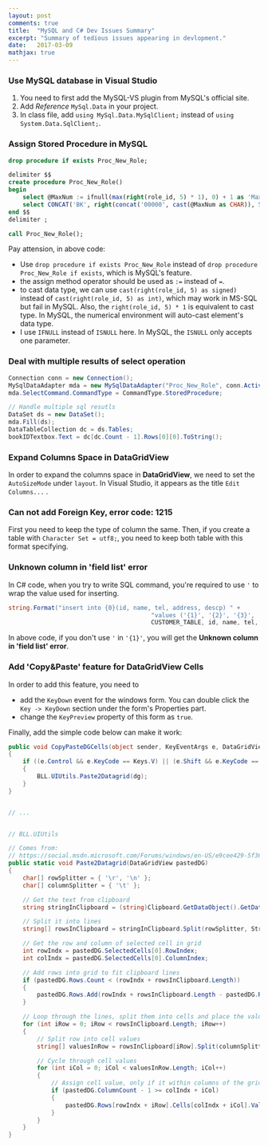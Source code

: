 ```yaml
---
layout: post
comments: true
title:  "MySQL and C# Dev Issues Summary"
excerpt: "Summary of tedious issues appearing in devlopment."
date:   2017-03-09
mathjax: true
---
```



### Use MySQL database in Visual Studio

1. You need to first add the MySQL-VS plugin from MySQL's official site.
2. Add *Reference* `MySql.Data` in your project. 
3. In class file, add `using MySql.Data.MySqlClient;` instead of `using System.Data.SqlClient;`.


### Assign Stored Procedure in MySQL

```sql
drop procedure if exists Proc_New_Role;

delimiter $$
create procedure Proc_New_Role()
begin
    select @MaxNum := ifnull(max(right(role_id, 5) * 1), 0) + 1 as 'MaxNo' from role_master;
    select CONCAT('BK', right(concat('00000', cast(@MaxNum as CHAR)), 5)) as 'RoleID';
end $$
delimiter ;

call Proc_New_Role();
```

Pay attension, in above code:

- Use `drop procedure if exists Proc_New_Role` instead of `drop procedure Proc_New_Role if exists`, which is MySQL's feature.
- the assign method operator should be used as `:=` instead of `=`.
- to cast data type, we can use `cast(right(role_id, 5) as signed)` instead of `cast(right(role_id, 5) as int)`, which may work in MS-SQL but fail in MySQL. Also, the `right(role_id, 5) * 1` is equivalent to cast type. In MySQL, the numerical environment will auto-cast element's data type. 
- I use `IFNULL` instead of `ISNULL` here. In MySQL, the `ISNULL` only accepts one parameter.



### Deal with multiple results of select operation

```c#
Connection conn = new Connection();
MySqlDataAdapter mda = new MySqlDataAdapter("Proc_New_Role", conn.ActiveCon());
mda.SelectCommand.CommandType = CommandType.StoredProcedure;

// Handle multiple sql resutls
DataSet ds = new DataSet();
mda.Fill(ds);
DataTableCollection dc = ds.Tables;
bookIDTextbox.Text = dc[dc.Count - 1].Rows[0][0].ToString();
```



### Expand Columns Space in DataGridView

In order to expand the columns space in **DataGridView**, we need to set the `AutoSizeMode` under `layout`. In Visual Studio, it appears as the title `Edit Columns...` .

### Can not add Foreign Key, error code: 1215

First you need to keep the type of column the same. Then, if you create a table with `Character Set = utf8;`, you need to keep both table with this format specifying.

### Unknown column in 'field list' error 

In C# code, when you try to write SQL command, you're required to use `'` to wrap the value used for inserting. 

```c#
string.Format("insert into {0}(id, name, tel, address, descp) " + 
                                        "values ('{1}', '{2}', '{3}', '{4}', '{5}')", 
										CUSTOMER_TABLE, id, name, tel, addr, comment);
```

In above code, if you don't use `'` in `'{1}'`, you will get the **Unknown column in 'field list' error**.

### Add 'Copy&Paste' feature for DataGridView Cells

In order to add this feature, you need to 

- add the `KeyDown` event for the windows form. You can double click the `Key -> KeyDown` section under the form's Properties part.
- change the `KeyPreview` property of this form as `true`.

Finally, add the simple code below can make it work:

```c#
public void CopyPasteDGCells(object sender, KeyEventArgs e, DataGridView dg)
{
	if ((e.Control && e.KeyCode == Keys.V) || (e.Shift && e.KeyCode == Keys.Insert))
	{
		BLL.UIUtils.Paste2Datagrid(dg);
	}
}


// ...


// BLL.UIUtils

// Comes from: 
// https://social.msdn.microsoft.com/Forums/windows/en-US/e9cee429-5f36-4073-85b4-d16c1708ee1e/how-to-paste-ctrlv-shiftins-the-data-from-clipboard-to-datagridview-datagridview1-c?forum=winforms
public static void Paste2Datagrid(DataGridView pastedDG)
{
	char[] rowSplitter = { '\r', '\n' };
	char[] columnSplitter = { '\t' };

	// Get the text from clipboard
	string stringInClipboard = (string)Clipboard.GetDataObject().GetData(DataFormats.Text);

	// Split it into lines
	string[] rowsInClipboard = stringInClipboard.Split(rowSplitter, StringSplitOptions.RemoveEmptyEntries);

	// Get the row and column of selected cell in grid
	int rowIndx = pastedDG.SelectedCells[0].RowIndex;
	int colIndx = pastedDG.SelectedCells[0].ColumnIndex;

	// Add rows into grid to fit clipboard lines
	if (pastedDG.Rows.Count < (rowIndx + rowsInClipboard.Length))
	{
		pastedDG.Rows.Add(rowIndx + rowsInClipboard.Length - pastedDG.Rows.Count);
	}

	// Loop through the lines, split them into cells and place the values in the corresponding cell.
	for (int iRow = 0; iRow < rowsInClipboard.Length; iRow++)
	{
		// Split row into cell values
		string[] valuesInRow = rowsInClipboard[iRow].Split(columnSplitter);

		// Cycle through cell values
		for (int iCol = 0; iCol < valuesInRow.Length; iCol++)
		{
			// Assign cell value, only if it within columns of the grid
			if (pastedDG.ColumnCount - 1 >= colIndx + iCol)
			{
				pastedDG.Rows[rowIndx + iRow].Cells[colIndx + iCol].Value = valuesInRow[iCol];
			}
		}
	}
}
```


